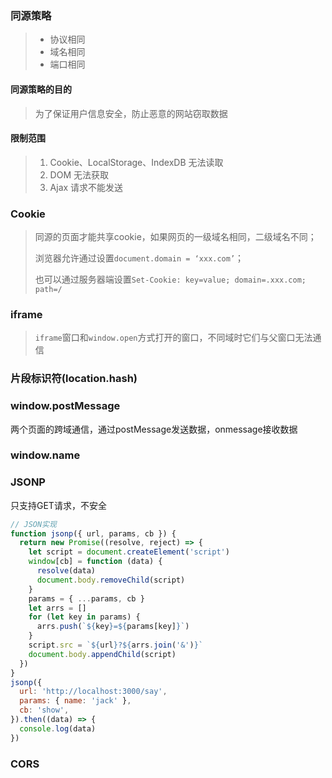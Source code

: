 ### 同源策略

> - 协议相同
> - 域名相同
> - 端口相同

#### 同源策略的目的

> 为了保证用户信息安全，防止恶意的网站窃取数据

#### 限制范围

> 1. Cookie、LocalStorage、IndexDB 无法读取
> 2. DOM 无法获取
> 3. Ajax 请求不能发送

### Cookie

> 同源的页面才能共享cookie，如果网页的一级域名相同，二级域名不同；
>
> 浏览器允许通过设置`document.domain = ‘xxx.com’`；
>
> 也可以通过服务器端设置`Set-Cookie: key=value; domain=.xxx.com; path=/`

### iframe

> `iframe`窗口和`window.open`方式打开的窗口，不同域时它们与父窗口无法通信

### 片段标识符(location.hash)

### window.postMessage

两个页面的跨域通信，通过postMessage发送数据，onmessage接收数据

### window.name

### JSONP

只支持GET请求，不安全

```javascript
// JSON实现
function jsonp({ url, params, cb }) {
  return new Promise((resolve, reject) => {
    let script = document.createElement('script')
    window[cb] = function (data) {
      resolve(data)
      document.body.removeChild(script)
    }
    params = { ...params, cb }
    let arrs = []
    for (let key in params) {
      arrs.push(`${key}=${params[key]}`)
    }
    script.src = `${url}?${arrs.join('&')}`
    document.body.appendChild(script)
  })
}
jsonp({
  url: 'http://localhost:3000/say',
  params: { name: 'jack' },
  cb: 'show',
}).then((data) => {
  console.log(data)
})
```



### CORS

